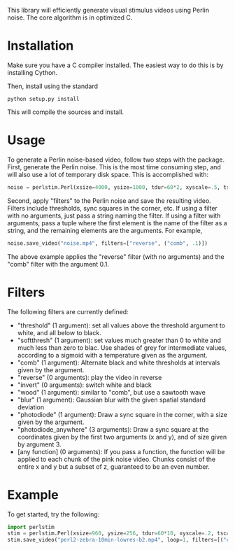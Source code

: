 This library will efficiently generate visual stimulus videos using Perlin noise.  The core algorithm is in optimized C.

# Installation

Make sure you have a C compiler installed.  The easiest way to do this is by installing Cython.

Then, install using the standard

    python setup.py install

This will compile the sources and install.

# Usage

To generate a Perlin noise-based video, follow two steps with the package.  First, generate the Perlin noise.  This is the most time consuming step, and will also use a lot of temporary disk space.  This is accomplished with:

```python
noise = perlstim.Perl(xsize=4000, ysize=1000, tdur=60*2, xyscale=.5, tscale=.1, seed=0)
```

Second, apply "filters" to the Perlin noise and save the resulting video.  Filters include thresholds, sync squares in the corner, etc.  If using a filter with no arguments, just pass a string naming the filter.  If using a filter with arguments, pass a tuple where the first element is the name of the filter as a string, and the remaining elements are the arguments.  For example,

```python
noise.save_video("noise.mp4", filters=["reverse", ("comb", .1)])
```

The above example applies the "reverse" filter (with no arguments) and the "comb" filter with the argument 0.1.

# Filters

The following filters are currently defined:

- "threshold" (1 argument): set all values above the threshold argument to white, and all below to black.
- "softthresh" (1 argument): set values much greater than 0 to white and much less than zero to blac.  Use shades of grey for intermediate values, according to a sigmoid with a temperature given as the argument.
- "comb" (1 argument): Alternate black and white thresholds at intervals given by the argument.
- "reverse" (0 arguments): play the video in reverse
- "invert" (0 arguments): switch white and black
- "wood" (1 argument): similar to "comb", but use a sawtooth wave
- "blur" (1 argument): Gaussian blur with the given spatial standard deviation
- "photodiode" (1 argument): Draw a sync square in the corner, with a size given by the argument.
- "photodiode_anywhere" (3 arguments): Draw a sync square at the coordinates given by the first two arguments (x and y), and of size given by argument 3.
- [any function] (0 arguments): If you pass a function, the function will be applied to each chunk of the pink noise video.  Chunks consist of the entire x and y but a subset of z, guaranteed to be an even number.

# Example

To get started, try the following:

```python
import perlstim
stim = perlstim.Perl(xsize=960, ysize=256, tdur=60*10, xyscale=.2, tscale=50)
stim.save_video("perl2-zebra-10min-lowres-b2.mp4", loop=1, filters=[("comb", .08), ("photodiode", 60)])
```
